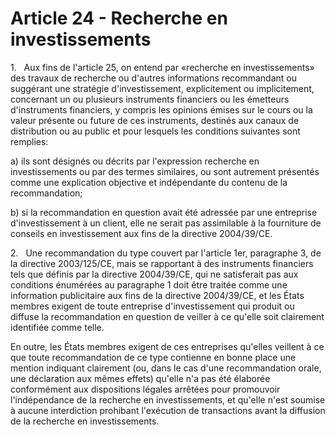 # Article 24 - Recherche en investissements


1.   Aux fins de l'article 25, on entend par «recherche en investissements» des travaux de recherche ou d'autres informations recommandant ou suggérant une stratégie d'investissement, explicitement ou implicitement, concernant un ou plusieurs instruments financiers ou les émetteurs d'instruments financiers, y compris les opinions émises sur le cours ou la valeur présente ou future de ces instruments, destinés aux canaux de distribution ou au public et pour lesquels les conditions suivantes sont remplies:

a) ils sont désignés ou décrits par l'expression recherche en investissements ou par des termes similaires, ou sont autrement présentés comme une explication objective et indépendante du contenu de la recommandation;

b) si la recommandation en question avait été adressée par une entreprise d'investissement à un client, elle ne serait pas assimilable à la fourniture de conseils en investissement aux fins de la directive 2004/39/CE.

2.   Une recommandation du type couvert par l'article 1er, paragraphe 3, de la directive 2003/125/CE, mais se rapportant à des instruments financiers tels que définis par la directive 2004/39/CE, qui ne satisferait pas aux conditions énumérées au paragraphe 1 doit être traitée comme une information publicitaire aux fins de la directive 2004/39/CE, et les États membres exigent de toute entreprise d'investissement qui produit ou diffuse la recommandation en question de veiller à ce qu'elle soit clairement identifiée comme telle.

En outre, les États membres exigent de ces entreprises qu'elles veillent à ce que toute recommandation de ce type contienne en bonne place une mention indiquant clairement (ou, dans le cas d'une recommandation orale, une déclaration aux mêmes effets) qu'elle n'a pas été élaborée conformément aux dispositions légales arrêtées pour promouvoir l'indépendance de la recherche en investissements, et qu'elle n'est soumise à aucune interdiction prohibant l'exécution de transactions avant la diffusion de la recherche en investissements.
